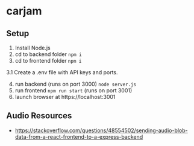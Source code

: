 # carjam

## Setup

1. Install Node.js
2. cd to backend folder
`npm i`
3. cd to frontend folder
`npm i` 

3.1 Create a .env file with API keys and ports.

4. run backend (runs on port 3000)
`node server.js`
5. run frontend
`npm run start` (runs on port 3001)
6. launch browser at https://localhost:3001


## Audio Resources 
- https://stackoverflow.com/questions/48554502/sending-audio-blob-data-from-a-react-frontend-to-a-express-backend
